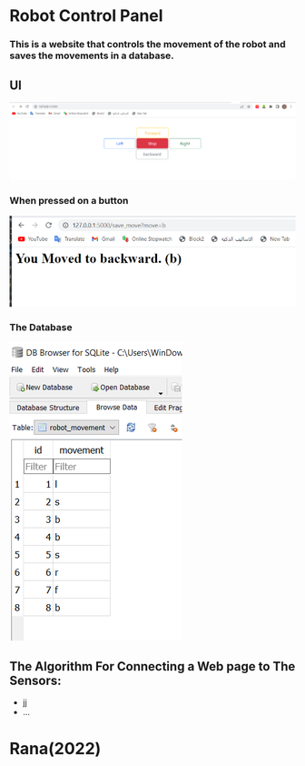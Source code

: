 # Robot Control Panel

### This is a website that controls the movement of the robot and saves the movements in a database.

## UI
![img.png](img.png)

### When pressed on a button
![img_1.png](img_1.png)

### The Database
![img_2.png](img_2.png)


## The Algorithm For Connecting a Web page to The Sensors:
* jj
* ...


# Rana(2022)